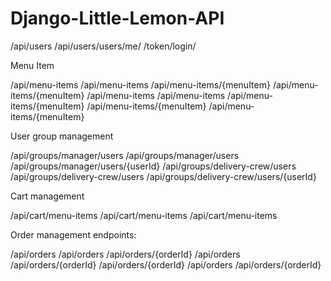 # Django-Little-Lemon-API
/api/users /api/users/users/me/ /token/login/

Menu Item

/api/menu-items /api/menu-items /api/menu-items/{menuItem} /api/menu-items/{menuItem} /api/menu-items /api/menu-items /api/menu-items/{menuItem} /api/menu-items/{menuItem} /api/menu-items/{menuItem}

User group management

/api/groups/manager/users /api/groups/manager/users /api/groups/manager/users/{userId} /api/groups/delivery-crew/users /api/groups/delivery-crew/users /api/groups/delivery-crew/users/{userId}

Cart management

/api/cart/menu-items /api/cart/menu-items /api/cart/menu-items

Order management endpoints:

/api/orders /api/orders /api/orders/{orderId} /api/orders /api/orders/{orderId} /api/orders/{orderId} /api/orders /api/orders/{orderId}
